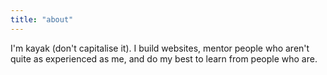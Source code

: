 ```yaml
---
title: "about"
---
```


I'm kayak (don't capitalise it). I build websites, mentor people who aren't quite as experienced as me, and do my best to learn from people who are.
